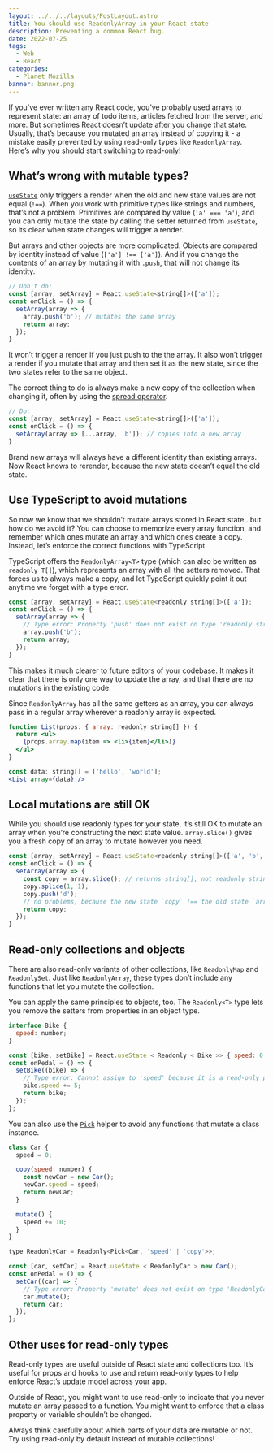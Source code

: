 ```yaml
---
layout: ../../../layouts/PostLayout.astro
title: You should use ReadonlyArray in your React state
description: Preventing a common React bug.
date: 2022-07-25
tags:
  - Web
  - React
categories:
  - Planet Mozilla
banner: banner.png
---
```


If you’ve ever written any React code, you’ve probably used arrays to represent state: an array of todo items, articles fetched from the server, and more. But sometimes React doesn’t update after you change that state. Usually, that’s because you mutated an array instead of copying it - a mistake easily prevented by using read-only types like `ReadonlyArray`. Here’s why you should start switching to read-only!

## What’s wrong with mutable types?

[`useState`](https://reactjs.org/docs/hooks-state.html) only triggers a render when the old and new state values are not equal (`!==`). When you work with primitive types like strings and numbers, that’s not a problem. Primitives are compared by value (`'a' === 'a'`), and you can only mutate the state by calling the setter returned from `useState`, so its clear when state changes will trigger a render.

But arrays and other objects are more complicated. Objects are compared by identity instead of value (`['a'] !== ['a']`). And if you change the contents of an array by mutating it with `.push`, that will not change its identity.

```jsx
// Don't do:
const [array, setArray] = React.useState<string[]>(['a']);
const onClick = () => {
  setArray(array => {
    array.push('b'); // mutates the same array
    return array;
  });
}
```

It won’t trigger a render if you just push to the the array. It also won’t trigger a render if you mutate that array and then set it as the new state, since the two states refer to the same object.

The correct thing to do is always make a new copy of the collection when changing it, often by using the [spread operator](https://developer.mozilla.org/en-US/docs/Web/JavaScript/Reference/Operators/Spread_syntax).

```jsx
// Do:
const [array, setArray] = React.useState<string[]>(['a']);
const onClick = () => {
  setArray(array => [...array, 'b']); // copies into a new array
}
```

Brand new arrays will always have a different identity than existing arrays. Now React knows to rerender, because the new state doesn’t equal the old state.

## Use TypeScript to avoid mutations

So now we know that we shouldn’t mutate arrays stored in React state…but how do we avoid it? You can choose to memorize every array function, and remember which ones mutate an array and which ones create a copy. Instead, let’s enforce the correct functions with TypeScript.

TypeScript offers the `ReadonlyArray<T>` type (which can also be written as `readonly T[]`), which represents an array with all the setters removed. That forces us to always make a copy, and let TypeScript quickly point it out anytime we forget with a type error.

```jsx
const [array, setArray] = React.useState<readonly string[]>(['a']);
const onClick = () => {
  setArray(array => {
    // Type error: Property 'push' does not exist on type 'readonly string[]'.
    array.push('b');
    return array;
  });
}
```

This makes it much clearer to future editors of your codebase. It makes it clear that there is only one way to update the array, and that there are no mutations in the existing code.

Since `ReadonlyArray` has all the same getters as an array, you can always pass in a regular array wherever a readonly array is expected.

```jsx
function List(props: { array: readonly string[] }) {
  return <ul>
    {props.array.map(item => <li>{item}</li>)}
  </ul>
}

const data: string[] = ['hello', 'world'];
<List array={data} />
```

## Local mutations are still OK

While you should use readonly types for your state, it’s still OK to mutate an array when you’re constructing the next state value. `array.slice()` gives you a fresh copy of an array to mutate however you need.

```jsx
const [array, setArray] = React.useState<readonly string[]>(['a', 'b', 'c']);
const onClick = () => {
  setArray(array => {
    const copy = array.slice(); // returns string[], not readonly string[]
    copy.splice(1, 1);
    copy.push('d');
    // no problems, because the new state `copy` !== the old state `array`
    return copy;
  });
}
```

## Read-only collections and objects

There are also read-only variants of other collections, like `ReadonlyMap` and `ReadonlySet`. Just like `ReadonlyArray`, these types don’t include any functions that let you mutate the collection.

You can apply the same principles to objects, too. The `Readonly<T>` type lets you remove the setters from properties in an object type.

```jsx
interface Bike {
  speed: number;
}

const [bike, setBike] = React.useState < Readonly < Bike >> { speed: 0 };
const onPedal = () => {
  setBike((bike) => {
    // Type error: Cannot assign to 'speed' because it is a read-only property.
    bike.speed += 5;
    return bike;
  });
};
```

You can also use the [`Pick`](https://www.typescriptlang.org/docs/handbook/utility-types.html) helper to avoid any functions that mutate a class instance.

```jsx
class Car {
  speed = 0;

  copy(speed: number) {
    const newCar = new Car();
    newCar.speed = speed;
    return newCar;
  }

  mutate() {
    speed += 10;
  }
}

type ReadonlyCar = Readonly<Pick<Car, 'speed' | 'copy'>>;

const [car, setCar] = React.useState < ReadonlyCar > new Car();
const onPedal = () => {
  setCar((car) => {
    // Type error: Property 'mutate' does not exist on type 'ReadonlyCar'.
    car.mutate();
    return car;
  });
};
```

## Other uses for read-only types

Read-only types are useful outside of React state and collections too. It’s useful for props and hooks to use and return read-only types to help enforce React’s update model across your app.

Outside of React, you might want to use read-only to indicate that you never mutate an array passed to a function. You might want to enforce that a class property or variable shouldn’t be changed.

Always think carefully about which parts of your data are mutable or not. Try using read-only by default instead of mutable collections!
